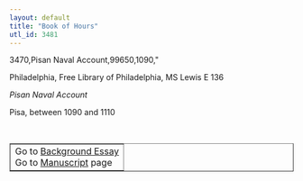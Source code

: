 ```yaml
---
layout: default
title: "Book of Hours"
utl_id: 3481
---
```


3470,Pisan Naval Account,99650,1090,"
<p style=""font-weight:300;"">Philadelphia, Free Library of Philadelphia, MS Lewis E 136</p>
<p style=""font-weight:300; margin-left:.25in;""><em>Pisan Naval Account</em></p>
<p style=""font-weight:300; margin-left:.25in;"">Pisa, between 1090 and 1110</p>
<p style=""font-size: 0.1em;""> </p>
<table border=""0.5"" cellpadding=""1"" cellspacing=""1"" style=""width: 200px; background-color:#F8F8F8;""><tbody style=""border-color:#ccc""><tr style=""border-color:#ccc""><td>Go to <a href=""https://italian-paleography.library.utoronto.ca/content/about_IP_300"" style=""font-weight:300;"" target=""_blank"">Background Essay</a><br />
			Go to <a href=""https://italian-paleography.library.utoronto.ca/islandora/object/italianpaleography%3AIP_300"" style=""font-weight:300;"" target=""_blank"">Manuscript</a> page</td>
</tr></tbody></table>
